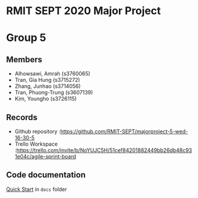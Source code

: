 # RMIT SEPT 2020 Major Project

# Group 5

## Members
* Alhowsawi, Amrah (s3760065)
* Tran, Gia Hung (s3715272)
* Zhang, Junhao (s3714056)
* Tran, Phuong-Trung (s3607139)
* Kim, Youngho (s3726115)

## Records

* Github repository :https://github.com/RMIT-SEPT/majorproject-5-wed-16-30-5
* Trello Workspace :https://trello.com/invite/b/NoYUJC5H/51cef84201882449bb26db48c931e04c/agile-sprint-board

## Code documentation

[Quick Start](/docs/README.md) in `docs` folder
